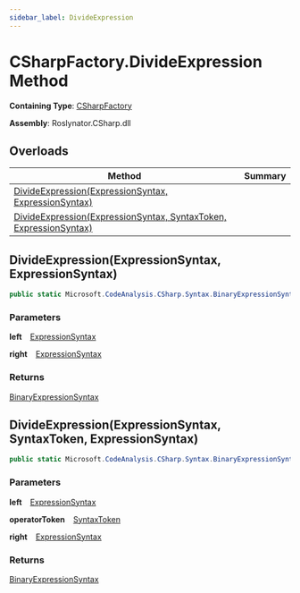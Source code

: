 ```yaml
---
sidebar_label: DivideExpression
---
```


# CSharpFactory\.DivideExpression Method

**Containing Type**: [CSharpFactory](../index.md)

**Assembly**: Roslynator\.CSharp\.dll

## Overloads

| Method | Summary |
| ------ | ------- |
| [DivideExpression(ExpressionSyntax, ExpressionSyntax)](#2763385489) | |
| [DivideExpression(ExpressionSyntax, SyntaxToken, ExpressionSyntax)](#976859337) | |

<a id="2763385489"></a>

## DivideExpression\(ExpressionSyntax, ExpressionSyntax\) 

```csharp
public static Microsoft.CodeAnalysis.CSharp.Syntax.BinaryExpressionSyntax DivideExpression(Microsoft.CodeAnalysis.CSharp.Syntax.ExpressionSyntax left, Microsoft.CodeAnalysis.CSharp.Syntax.ExpressionSyntax right)
```

### Parameters

**left** &ensp; [ExpressionSyntax](https://docs.microsoft.com/en-us/dotnet/api/microsoft.codeanalysis.csharp.syntax.expressionsyntax)

**right** &ensp; [ExpressionSyntax](https://docs.microsoft.com/en-us/dotnet/api/microsoft.codeanalysis.csharp.syntax.expressionsyntax)

### Returns

[BinaryExpressionSyntax](https://docs.microsoft.com/en-us/dotnet/api/microsoft.codeanalysis.csharp.syntax.binaryexpressionsyntax)

<a id="976859337"></a>

## DivideExpression\(ExpressionSyntax, SyntaxToken, ExpressionSyntax\) 

```csharp
public static Microsoft.CodeAnalysis.CSharp.Syntax.BinaryExpressionSyntax DivideExpression(Microsoft.CodeAnalysis.CSharp.Syntax.ExpressionSyntax left, Microsoft.CodeAnalysis.SyntaxToken operatorToken, Microsoft.CodeAnalysis.CSharp.Syntax.ExpressionSyntax right)
```

### Parameters

**left** &ensp; [ExpressionSyntax](https://docs.microsoft.com/en-us/dotnet/api/microsoft.codeanalysis.csharp.syntax.expressionsyntax)

**operatorToken** &ensp; [SyntaxToken](https://docs.microsoft.com/en-us/dotnet/api/microsoft.codeanalysis.syntaxtoken)

**right** &ensp; [ExpressionSyntax](https://docs.microsoft.com/en-us/dotnet/api/microsoft.codeanalysis.csharp.syntax.expressionsyntax)

### Returns

[BinaryExpressionSyntax](https://docs.microsoft.com/en-us/dotnet/api/microsoft.codeanalysis.csharp.syntax.binaryexpressionsyntax)

